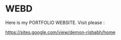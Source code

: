 # WEBD

Here is my PORTFOLIO WEBSITE. Visit please :

https://sites.google.com/view/demon-rishabh/home
